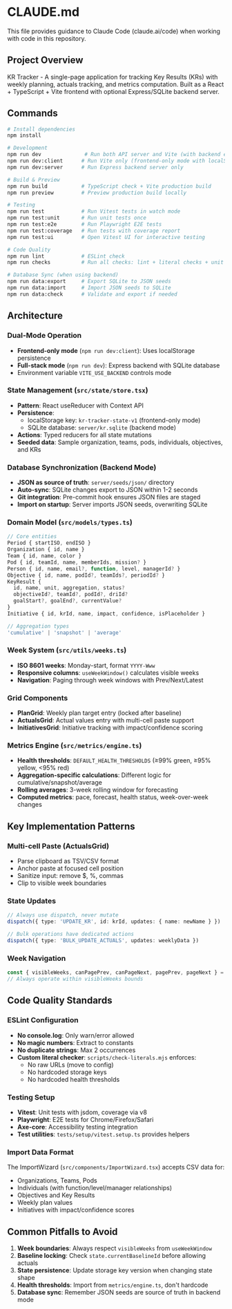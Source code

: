 # CLAUDE.md

This file provides guidance to Claude Code (claude.ai/code) when working with code in this repository.

## Project Overview

KR Tracker - A single-page application for tracking Key Results (KRs) with weekly planning, actuals tracking, and metrics computation. Built as a React + TypeScript + Vite frontend with optional Express/SQLite backend server.

## Commands

```bash
# Install dependencies
npm install

# Development
npm run dev              # Run both API server and Vite (with backend enabled)
npm run dev:client      # Run Vite only (frontend-only mode with localStorage)
npm run dev:server      # Run Express backend server only

# Build & Preview
npm run build           # TypeScript check + Vite production build
npm run preview         # Preview production build locally

# Testing
npm run test            # Run Vitest tests in watch mode
npm run test:unit       # Run unit tests once
npm run test:e2e        # Run Playwright E2E tests
npm run test:coverage   # Run tests with coverage report
npm run test:ui         # Open Vitest UI for interactive testing

# Code Quality
npm run lint            # ESLint check
npm run checks          # Run all checks: lint + literal checks + unit tests

# Database Sync (when using backend)
npm run data:export     # Export SQLite to JSON seeds
npm run data:import     # Import JSON seeds to SQLite
npm run data:check      # Validate and export if needed
```

## Architecture

### Dual-Mode Operation
- **Frontend-only mode** (`npm run dev:client`): Uses localStorage persistence
- **Full-stack mode** (`npm run dev`): Express backend with SQLite database
- Environment variable `VITE_USE_BACKEND` controls mode

### State Management (`src/state/store.tsx`)
- **Pattern**: React useReducer with Context API
- **Persistence**:
  - localStorage key: `kr-tracker-state-v1` (frontend-only mode)
  - SQLite database: `server/kr.sqlite` (backend mode)
- **Actions**: Typed reducers for all state mutations
- **Seeded data**: Sample organization, teams, pods, individuals, objectives, and KRs

### Database Synchronization (Backend Mode)
- **JSON as source of truth**: `server/seeds/json/` directory
- **Auto-sync**: SQLite changes export to JSON within 1-2 seconds
- **Git integration**: Pre-commit hook ensures JSON files are staged
- **Import on startup**: Server imports JSON seeds, overwriting SQLite

### Domain Model (`src/models/types.ts`)
```typescript
// Core entities
Period { startISO, endISO }
Organization { id, name }
Team { id, name, color }
Pod { id, teamId, name, memberIds, mission? }
Person { id, name, email?, function, level, managerId? }
Objective { id, name, podId?, teamIds?, periodId? }
KeyResult {
  id, name, unit, aggregation, status?
  objectiveId?, teamId?, podId?, driId?
  goalStart?, goalEnd?, currentValue?
}
Initiative { id, krId, name, impact, confidence, isPlaceholder }

// Aggregation types
'cumulative' | 'snapshot' | 'average'
```

### Week System (`src/utils/weeks.ts`)
- **ISO 8601 weeks**: Monday-start, format `YYYY-Www`
- **Responsive columns**: `useWeekWindow()` calculates visible weeks
- **Navigation**: Paging through week windows with Prev/Next/Latest

### Grid Components
- **PlanGrid**: Weekly plan target entry (locked after baseline)
- **ActualsGrid**: Actual values entry with multi-cell paste support
- **InitiativesGrid**: Initiative tracking with impact/confidence scoring

### Metrics Engine (`src/metrics/engine.ts`)
- **Health thresholds**: `DEFAULT_HEALTH_THRESHOLDS` (≥99% green, ≥95% yellow, <95% red)
- **Aggregation-specific calculations**: Different logic for cumulative/snapshot/average
- **Rolling averages**: 3-week rolling window for forecasting
- **Computed metrics**: pace, forecast, health status, week-over-week changes

## Key Implementation Patterns

### Multi-cell Paste (ActualsGrid)
- Parse clipboard as TSV/CSV format
- Anchor paste at focused cell position
- Sanitize input: remove $, %, commas
- Clip to visible week boundaries

### State Updates
```typescript
// Always use dispatch, never mutate
dispatch({ type: 'UPDATE_KR', id: krId, updates: { name: newName } })

// Bulk operations have dedicated actions
dispatch({ type: 'BULK_UPDATE_ACTUALS', updates: weeklyData })
```

### Week Navigation
```typescript
const { visibleWeeks, canPagePrev, canPageNext, pagePrev, pageNext } = weekWindow
// Always operate within visibleWeeks bounds
```

## Code Quality Standards

### ESLint Configuration
- **No console.log**: Only warn/error allowed
- **No magic numbers**: Extract to constants
- **No duplicate strings**: Max 2 occurrences
- **Custom literal checker**: `scripts/check-literals.mjs` enforces:
  - No raw URLs (move to config)
  - No hardcoded storage keys
  - No hardcoded health thresholds

### Testing Setup
- **Vitest**: Unit tests with jsdom, coverage via v8
- **Playwright**: E2E tests for Chrome/Firefox/Safari
- **Axe-core**: Accessibility testing integration
- **Test utilities**: `tests/setup/vitest.setup.ts` provides helpers

### Import Data Format
The ImportWizard (`src/components/ImportWizard.tsx`) accepts CSV data for:
- Organizations, Teams, Pods
- Individuals (with function/level/manager relationships)
- Objectives and Key Results
- Weekly plan values
- Initiatives with impact/confidence scores

## Common Pitfalls to Avoid

1. **Week boundaries**: Always respect `visibleWeeks` from `useWeekWindow`
2. **Baseline locking**: Check `state.currentBaselineId` before allowing actuals
3. **State persistence**: Update storage key version when changing state shape
4. **Health thresholds**: Import from `metrics/engine.ts`, don't hardcode
5. **Database sync**: Remember JSON seeds are source of truth in backend mode